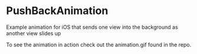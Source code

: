 PushBackAnimation
=================

Example animation for iOS that sends one view into the background as another view slides up

To see the animation in action check out the animation.gif found in the repo.

